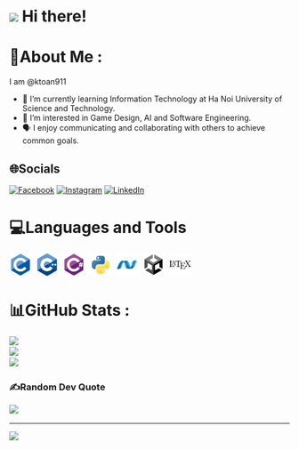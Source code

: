 # <img src="https://media.giphy.com/media/hvRJCLFzcasrR4ia7z/giphy.gif" width="30px"/> Hi there!

# 💫About Me :
I am @ktoan911

- 🔭 I’m currently learning Information Technology at Ha Noi University of Science and Technology.
- 🌱 I’m interested in Game Design, AI and Software Engineering.
- 🗣️ I enjoy communicating and collaborating with others to achieve common goals.


## 🌐Socials
[![Facebook](https://img.shields.io/badge/Facebook-%231877F2.svg?logo=Facebook&logoColor=white)](https://www.facebook.com/nkton.ils/) 
[![Instagram](https://img.shields.io/badge/Instagram-%23E4405F.svg?logo=Instagram&logoColor=white)](https://www.instagram.com/iamnkt_/)
[![LinkedIn](https://img.shields.io/badge/LinkedIn-%230077B5.svg?logo=linkedin&logoColor=white)](https://www.linkedin.com/in/to%C3%A0n-nguy%E1%BB%85n-8a2254272/) 

# 💻Languages and Tools 
<img src="https://github.com/devicons/devicon/blob/master/icons/c/c-original.svg" title="C" alt="C" width="40" height="40"/>&nbsp;
<img src="https://github.com/devicons/devicon/blob/master/icons/cplusplus/cplusplus-original.svg" title="C++" alt="C++" width="40" height="40"/>&nbsp;
<img src="https://github.com/devicons/devicon/blob/master/icons/csharp/csharp-original.svg" title="Csharp" alt="Csharp" width="40" height="40"/>&nbsp;
<img src="https://github.com/devicons/devicon/blob/master/icons/python/python-original.svg" title="Python" alt="Python" width="40" height="40"/>&nbsp;
<img src="https://github.com/devicons/devicon/blob/master/icons/dot-net/dot-net-original.svg" title="Dotnet" alt="Dotnet" width="40" height="40"/>&nbsp;
<img src="https://github.com/devicons/devicon/blob/master/icons/unity/unity-original.svg" title="Unity" alt="Unity" width="40" height="40"/>&nbsp;
<img src="https://github.com/devicons/devicon/blob/master/icons/latex/latex-original.svg" title="Latex" alt="Latex" width="40" height="40"/>&nbsp;


# 📊GitHub Stats :
![](https://github-readme-stats.vercel.app/api?username=ktoan911&theme=radical&hide_border=false&include_all_commits=false&count_private=false)<br/>
![](https://github-readme-streak-stats.herokuapp.com/?user=ktoan911&theme=radical&hide_border=false)<br/>
![](https://github-readme-stats.vercel.app/api/top-langs/?username=ktoan911&theme=radical&hide_border=false&include_all_commits=false&count_private=false&layout=compact)


### ✍️Random Dev Quote
![](https://quotes-github-readme.vercel.app/api?type=horizontal&theme=radical)

---
[![](https://visitcount.itsvg.in/api?id=ktoan911&icon=0&color=0)](https://visitcount.itsvg.in)
